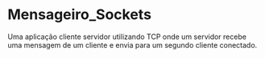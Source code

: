 # Mensageiro_Sockets
Uma aplicação cliente servidor utilizando TCP onde um servidor recebe uma mensagem de um cliente e envia para um segundo cliente conectado.

